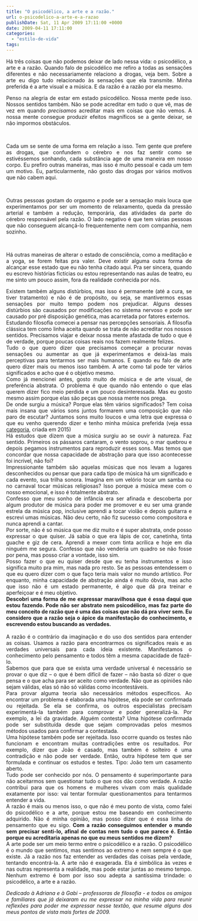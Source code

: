 ```yaml
---
title: "O psicodélico, a arte e a razão."
url: o-psicodelico-a-arte-e-a-razao
publishDate: Sat, 11 Apr 2009 17:11:00 +0000
date: 2009-04-11 17:11:00
categories: 
  - "estilo-de-vida"
tags: 
---
```

<p style="text-align: justify;">Há três coisas que não podemos deixar de lado nessa vida: o psicodélico, a arte e a razão. Quando falo de psicodélico me refiro a todas as sensações diferentes e não necessariamente relaciono a drogas, veja bem. Sobre a arte eu digo tudo relacionado às sensações que ela transmite. Minha preferida é a arte visual e a música. E da razão é a razão por ela mesmo.</p>
<p style="text-align: justify;"></p>

<div style="text-align: justify;">
<div>

Penso na alegria de estar em estado psicodélico. Nossa mente pede isso. Nossos sentidos também. Não se pode acreditar em tudo o que vê, mas de vez em quando <i>precisamos</i> acreditar mais em coisas que não vemos. A nossa mente consegue produzir efeitos magníficos se a gente deixar, se não impormos obstáculos.

&nbsp;

Cada um se sente de uma forma em relação a isso. Tem gente que prefere as drogas, que confundem o cérebro e nos faz sentir como se estivéssemos sonhando, cada substância age de uma maneira em nosso corpo. Eu prefiro outras maneiras, mas isso é muito pessoal e cada um tem um motivo. Eu, particularmente, não gosto das drogas por vários motivos que não cabem aqui.

&nbsp;

Outras pessoas gostam do orgasmo e pode ser a sensação mais louca que experimentamos por ser um momento de relaxamento, queda da pressão arterial e também a redução, temporária, das atividades da parte do cérebro responsável pela razão. O lado negativo é que tem várias pessoas que não conseguem alcançá-lo frequentemente nem com companhia, nem sozinho.

&nbsp;

Há outras maneiras de alterar o estado de consciência, como a meditação e a yoga, se forem feitas pra valer. Deve existir alguma outra forma de alcançar esse estado que eu não tenha citado aqui. Pra ser sincera, quando eu escrevo histórias fictícias ou estou representando nas aulas de teatro, eu me sinto um pouco assim, fora da realidade conhecida por nós.

</div>
<div></div>
<div>Existem também alguns distúrbios, mas isso é permanente (até a cura, se tiver tratamento) e não é de propósito, ou seja, se mantivermos essas sensações por muito tempo podem nos prejudicar. Alguns desses distúrbios são causados por modificações no sistema nervoso e pode ser causado por pré disposição genética, mas acarretada por fatores externos.</div>
<div></div>
<div></div>
<div>Estudando filosofia comecei a pensar nas percepções sensoriais. A filosofia clássica tem como linha aceita quando se trata de não acreditar nos nossos sentidos. Precisamos viajar e deixar nossa mente afastada de tudo o que é de verdade, porque poucas coisas reais nos fazem realmente felizes.</div>
<div></div>
<div></div>
<div>Tudo o que quero dizer que precisamos começar a procurar novas sensações ou aumentar as que já experimentamos e deixá-las mais perceptivas para tentarmos ser mais humanos. E quando eu falo de arte quero dizer mais ou menos isso também. A arte como tal pode ter vários significados e acho que é o objetivo mesmo.</div>
<div></div>
<div></div>
<div>Como já mencionei antes, gosto muito de música e de arte visual, de preferência abstrata. O problema é que quando não entendo o que elas querem dizer fico meio perdida e um pouco desinteressada. Mas eu gosto mesmo assim porque elas são peças que nossa mente nos prega.</div>
<div></div>
<div></div>
<div>De onde surgiu a música? Porque elas têm vários significados? Tem coisa mais insana que vários sons juntos formarem uma composição que não paro de escutar? Juntamos sons muito loucos e uma letra que expressa o que eu venho querendo dizer e tenho minha música preferida (veja essa <a href="http://www.gabi.blog.br/posts/categoria-catarses/" target="_blank">categoria</a>, criada em 2015)</div>
<div></div>
<div></div>
<div>Há estudos que dizem que a música surgiu ao se ouvir à natureza. Faz sentido. Primeiros os pássaros cantaram, o vento soprou, o mar quebrou e depois pegamos instrumentos para reproduzir esses sons. Mas temos que concordar que nossa capacidade de abstração para que isso acontecesse foi incrível, não foi?</div>
<div></div>
<div></div>
<div>Impressionante também são aquelas músicas que nos levam a lugares desconhecidos ou pensar que para cada tipo de música há um significado e cada evento, sua trilha sonora. Imagina em um velório tocar um samba ou no carnaval tocar músicas religiosas? Isso porque a música mexe com o nosso emocional, e isso é totalmente abstrato.</div>
<div></div>
<div></div>
<div>Confesso que meu sonho de infância era ser afinada e descoberta por algum produtor de música para poder me promover e eu ser uma grande estrela da música pop, inclusive aprendi a tocar violão e depois guitarra e escrevi umas músicas. Não deu certo, não fiz sucesso como compositora e nunca aprendi a cantar.</div>
<div></div>
<div></div>
<div>Por sorte, não é só música que me diz muito e é super abstrata, onde posso expressar o que quiser. Já sabia o que era lápis de cor, canetinha, tinta guache e giz de cera. Aprendi a mexer com tinta acrílica e hoje em dia ninguém me segura. Confesso que não venderia um quadro se não fosse por pena, mas posso criar a vontade, isso sim.</div>
<div></div>
<div></div>
<div>Posso fazer o que eu quiser desde que eu tenha instrumentos e isso significa muito pra mim, mas nada pro resto. Se as pessoas entendessem o que eu quero dizer com o que faço teria mais valor no mundo artístico. Por enquanto, minha capacidade de abstração ainda é muito óbvia, mas acho que isso não é um estado permanente, é algo que dá pra treinar e aperfeiçoar e é meu objetivo.</div>
<div></div>
<div></div>
<div><strong>Descobri uma forma de me expressar maravilhosa que é essa daqui que estou fazendo. Pode não ser abstrato nem psicodélico, mas faz parte do meu conceito de razão que é uma das coisas que não dá pra viver sem. Eu considero que a razão seja o ápice da manifestação do conhecimento, e escrevendo estou buscando as verdades.</strong></div>
<div></div>
<div><strong> </strong></div>
<div>A razão é o contrário da imaginação e do uso dos sentidos para entender as coisas. Usamos a razão para encontrarmos os significados reais e as verdades universais para cada ideia existente. Manifestamos o conhecimento pelo pensamento e todos têm a mesma capacidade de fazê-lo.</div>
<div></div>
<div></div>
<div>Sabemos que para que se exista uma verdade universal é necessário se provar o que diz – o que é bem difícil de fazer – não basta só dizer o que pensa e o que acha para ser aceito como verdade. Não que as opiniões não sejam válidas, elas só não só válidas como incontestáveis.</div>
<div></div>
<div></div>
<div>Para provar alguma teoria são necessários métodos específicos. Ao encontrar um problema é elaborada uma hipótese, ela pode ser confirmada ou rejeitada. Se ela se confirma, os outros especialistas precisam experimentá-la também para comprovar e poder generalizá-la. Por exemplo, a lei da gravidade. Alguém contesta? Uma hipótese confirmada pode ser substituída desde que sejam comprovadas pelos mesmos métodos usados para confirmar a contestada.</div>
<div></div>
<div></div>
<div>Uma hipótese também pode ser rejeitada. Isso ocorre quando os testes não funcionam e encontram muitas contradições entre os resultados. Por exemplo, dizer que João é casado, mas também é solteiro é uma contradição e não pode ser verdade. Então, outra hipótese tem que ser formulada e continuar os estudos e testes. Tipo: João tem um casamento aberto.</div>
<div></div>
<div></div>
<div>Tudo pode ser conhecido por nós. O pensamento é superimportante para não aceitarmos sem questionar tudo o que nos dão como verdade. A razão contribui para que os homens e mulheres vivam com mais qualidade exatamente por isso: vai tentar formular questionamentos para tentarmos entender a vida.</div>
<div></div>
<div></div>
<div>A razão é mais ou menos isso, o que não é meu ponto de vista, como falei do psicodélico e a arte, porque estou me baseando em conhecimento adquirido. Não é minha opinião, mas posso dizer que é essa linha de pensamento que eu sigo. <strong>Com a razão conseguimos entender o mundo sem precisar senti-lo, afinal de contas nem tudo o que parece é. Então porque eu acreditaria apenas no que eu meus sentidos me dizem?</strong></div>
<div></div>
<div></div>
<div>A arte pode ser um meio termo entre o psicodélico e a razão. O psicodélico é o mundo que sentimos, mas sentimos ao extremo e nem sempre é o que existe. Já a razão nos faz entender as verdades das coisas pela verdade, tentando encontrá-la. A arte não é exagerada. Ela é simbólica às vezes e nas outras representa a realidade, mas pode estar juntas ao mesmo tempo. Nenhum extremo é bom por isso sou adepta a santíssima trindade: o psicodélico, a arte e a razão.</div>
</div>
<p style="text-align: justify;"></p>
<p style="text-align: justify;"><i>Dedicado à Adriana e à Gabi – professoras de filosofia - e todos os amigos e familiares que já deixaram eu me expressar na minha vida para reunir reflexões para poder me expressar nesse textão, que resume alguns dos meus pontos de vista mais fortes de 2009.</i></p>
